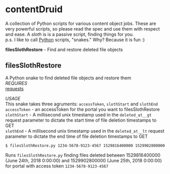 # contentDruid
A collection of Python scripts for various content object jobs. These are very powerful scripts, so please read the spec and use them with respect and ease. A _sloth_ is is a passive script, finding things for you.  
p.s. I like to call [Python](https://www.python.org/) scripts, "snakes." Why? Because it is fun :)

__filesSlothRestore__ - Find and restore deleted file objects  
## filesSlothRestore
A Python snake to find deleted file objects and restore them  
_REQUIRES_  
[requests](http://docs.python-requests.org/en/master/)  

_USAGE_  
This snake takes three agruments: `accessToken`, `slothStart` and `slothEnd`
`accessToken` - an accessToken for the portal you want to filesSlothRestore  
`slothStart` - A millisecond unix timestamp used in the `deleted_at__gt` request parameter to dictate the start time of file deletion timestamps to GET  
`slothEnd` - A millisecond unix timestamp used in the `deleted_at__lt` request parameter to dictate the end time of file deletion timestamps to GET  

```
$ filesSlothRestore.py 1234-5678-9123-4567 1529816400000 1529902800000
```
Runs `filesSlothRestore.py` finding files deleted between 1529816400000 (June 24th, 2018 0:00:00) and 1529902800000 (June 25th, 2018 0:00:00) for portal with access token `1234-5678-9123-4567`
